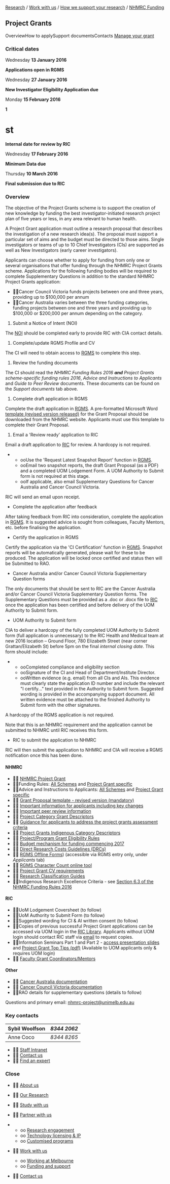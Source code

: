 [Research](http://research.unimelb.edu.au/index.html#home) / [Work with us](http://research.unimelb.edu.au/index.html#work) / [How we support your research](http://research.unimelb.edu.au/how-we-support.html) / [NHMRC Funding](http://research.unimelb.edu.au/funding/nhmrc/scheme-list.html)

## Project Grants

OverviewHow to applySupport documentsContacts [Manage your grant](http://research.unimelb.edu.au/funding/nhmrc/manage-your-grant.html)

### **Critical dates**

Wednesday **13 January 2016**

**Applications open in RGMS**

Wednesday **27 January 2016**

**New Investigator Eligibility Application due**

Monday **15 February 2016**

**1**

# st
**Internal date for review by RIC**

Wednesday **17 February 2016**

**Minimum Data due**

Thursday **10 March 2016**

**Final submission due to RIC**

### **Overview**

The objective of the Project Grants scheme is to support the creation of new knowledge by funding the best investigator-initiated research project plan of five years or less, in any area relevant to human health.

A Project Grant application must outline a research proposal that describes the investigation of a new research idea(s). The proposal must support a particular set of aims and the budget must be directed to those aims. Single investigators or teams of up to 10 Chief Investigators (CIs) are supported as well as New Investigators (early career investigators).

Applicants can choose whether to apply for funding from only one or several organisations that offer funding through the NHMRC Project Grants scheme. Applications for the following funding bodies will be required to complete Supplementary Questions in addition to the standard NHMRC Project Grants application:

- Cancer Council Victoria funds projects between one and three years, providing up to $100,000 per annum
- Cancer Australia varies between the three funding categories, funding projects between one and three years and providing up to $100,000 or $200,000 per annum depending on the category.

1. Submit a Notice of Intent (NOI)

The [NOI](http://noi.mro.unimelb.edu.au/) should be completed early to provide RIC with CIA contact details.

1. Complete/update RGMS Profile and CV

The CI will need to obtain access to [RGMS](http://www.rgms.nhmrc.gov.au/) to complete this step.

1. Review the funding documents

The CI should read the _NHMRC Funding Rules 2016 __and__ Project Grants scheme-specific funding rules 2016_, _Advice and Instructions to Applicants_ and _Guide to Peer Review_ documents. These documents can be found on the _Support documents_ tab above.

1. Complete draft application in RGMS

Complete the draft application in [RGMS](http://www.rgms.nhmrc.gov.au/). A pre-formatted Microsoft Word [template (revised version released)](https://www.nhmrc.gov.au/_files_nhmrc/file/grants/apply/development/2015/grant_proposal_template_-_2016_december_project_grants.docx) for the Grant Proposal should be downloaded from the NHMRC website. Applicants must use this template to complete their Grant Proposal.

1. Email a 'Review ready' application to RIC

Email a draft application to [RIC](mailto:nhmrc-project@unimelb.edu.au) for review. A hardcopy is not required.

-
  - ooUse the 'Request Latest Snapshot Report' function in [RGMS](http://www.rgms.nhmrc.gov.au/).
  - ooEmail two snapshot reports, the draft Grant Proposal (as a PDF) and a completed UOM Lodgement Form. A UOM Authority to Submit form is not required at this stage.
  - ooIf applicable, also email Supplementary Questions for Cancer Australia and Cancer Council Victoria.

RIC will send an email upon receipt.

- Complete the application after feedback

After taking feedback from RIC into consideration, complete the application in [RGMS](http://www.rgms.nhmrc.gov.au/). It is suggested advice is sought from colleagues, Faculty Mentors, etc. before finalising the application.

- Certify the application in RGMS

Certify the application via the 'CI Certification' function in [RGMS](http://www.rgms.nhmrc.gov.au/). Snapshot reports will be automatically generated, please wait for these to be produced. The application will be locked once certified and status then will be Submitted to RAO.

- Cancer Australia and/or Cancer Council Victoria Supplementary Question forms

The only documents that should be sent to RIC are the Cancer Australia and/or Cancer Council Victoria Supplementary Question forms. The Supplementary Questions must be provided as a .doc or .docx file to [RIC](mailto:nhmrc-project@unimelb.edu.au) once the application has been certified and before delivery of the UOM Authority to Submit form.

- UOM Authority to Submit form

CIA to deliver a hardcopy of the fully completed UOM Authority to Submit form (full application is unnecessary) to the RIC Health and Medical team at new 2016 location – Ground Floor, 780 Elizabeth Street (near corner Grattan/Elizabeth St) before 5pm on the final _internal closing date_. This form should include:

-
  - ooCompleted compliance and eligibility section
  - ooSignature of the CI and Head of Department/Institute Director.
  - ooWritten evidence (e.g. email) from all CIs and AIs. This evidence must clearly state the application ID number and include the relevant "I certify..." text provided in the Authority to Submit form. Suggested wording is provided in the accompanying support document. All written evidence must be attached to the finished Authority to Submit form with the other signatures.

A hardcopy of the RGMS application is not required.

Note that this is an NHMRC requirement and the application cannot be submitted to NHMRC until RIC receives this form.

- RIC to submit the application to NHMRC

RIC will then submit the application to NHMRC and CIA will receive a RGMS notification once this has been done.

#### **NHMRC**

-  [NHMRC Project Grant](http://www.nhmrc.gov.au/grants-funding/apply-funding/project-grants)
- Funding Rules: [All Schemes](http://www.nhmrc.gov.au/book/nhmrc-funding-rules-2016/NHMRC-funding-rules-2016) and [Project Grant specific](http://www.nhmrc.gov.au/book/nhmrc-funding-rules-2016/project-grants-scheme-specific-funding-rules-2016)
- Advice and Instructions to Applicants: [All Schemes](http://www.nhmrc.gov.au/book/nhmrc-advice-and-instructions-applicants-2016/nhmrc-advice-and-instructions-applicants-index-2016) and [Project Grant specific](http://www.nhmrc.gov.au/book/nhmrc-advice-and-instructions-applicants-2016/project-grants-scheme-specific-advice-and)
-  [Grant Proposal template - revised version (mandatory)](https://www.nhmrc.gov.au/_files_nhmrc/file/grants/apply/development/2015/grant_proposal_template_-_2016_december_project_grants.docx)
-  [Important information for applicants including key changes](https://www.nhmrc.gov.au/2016-project-grants-application-information)
-  [Important peer review information](https://www.nhmrc.gov.au/2016-project-grants-peer-review-information)
-  [Project Category Grant Descriptors](https://www.nhmrc.gov.au/_files_nhmrc/file/grants/admin/project/attachment_a_2016_project_grants_category_descriptors_pdf_58kb.pdf)
-  [Guidance for applicants to address the project grants assessment criteria](https://www.nhmrc.gov.au/_files_nhmrc/file/grants/admin/project/attachment_b_2016_guidance_for_applicants_pdf_46kb.pdf)
-  [Project Grants Indigenous Category Descriptors](https://www.nhmrc.gov.au/_files_nhmrc/file/grants/admin/project/attachment_c_2016_project_grants_indigenous_category_descriptors_pdf_47kb.pdf)
-  [Project/Program Grant Eligibility Rules](https://www.nhmrc.gov.au/_files_nhmrc/file/grants/admin/project/attachment_d_2016_project-program_grant_eligibility_rules_pdf_15kb.pdf)
-  [Budget mechanism for funding commencing 2017](http://www.nhmrc.gov.au/grants-funding-apply-funding/budget-mechanism-funding-commencing-2017)
-  [Direct Research Costs Guidelines (DRCs)](http://www.nhmrc.gov.au/_files_nhmrc/file/grants/funding/funded/manage/policy/drc_principles%20guidelines_1%20january_2014.pdf)
-  [RGMS Offline Forms](https://www.rgms.nhmrc.gov.au/login/login.fcc?TYPE=33554433&REALMOID=06-000753f3-5a50-1448-bd78-d0f1ac10300d&GUID=&SMAUTHREASON=0&METHOD=GET&SMAGENTNAME=d6qLnZEXRypwxyUDSA8a0TsiCUYouvBsVRPXNmz4sH1FVWe5WeGVDgdr44r0hjmb&TARGET=-SM-http%3a%2f%2fwww%2ergms%2enhmrc%2egov%2eau%2f)) (accessible via RGMS entry only, under _Applicants_ tab)
-  [RGMS Character Count online tool](http://www.nhmrc.gov.au/_files_nhmrc/rgms_charcount/rgms_char_count.html?utm_medium=email&utm_campaign=NHMRC+Research+Tracker+-+6+February+2015&utm_content=NHMRC+Research+Tracker+-+6+February+2015+CID_18f41afa614855d6a629096152b72f52&utm_source=Mailbuild&utm_term=NHMRC%20website)
-  [Project Grant CV requirements](https://www.nhmrc.gov.au/book/nhmrc-advice-and-instructions-applicants-2016/project-grants-scheme-specific-advice-and/2-cv)
-  [Research Classification Guides](http://www.nhmrc.gov.au/grants-funding/policy/australian-standard-research-classifications-and-nhmrc-research-keywords-and-p)
- Indigenous Research Excellence Criteria - see [Section 6.3 of the NHMRC Funding Rules 2016](http://www.nhmrc.gov.au/book/nhmrc-funding-rules-2016/6-assessment-criteria)

#### **RIC**

- UoM Lodgement Coversheet (to follow)
- UoM Authority to Submit Form (to follow)
- Suggested wording for CI & AI written consent (to follow)
- Copies of previous successful Project Grant applications can be accessed via UOM login in the [RIC Library](http://grantslibrary.mro.unimelb.edu.au/). Applicants without UOM login should contact RIC staff via [email](mailto:nhmrc-people-support@unimelb.edu.edu.au) to request copies.
- Information Seminars Part 1 and Part 2 - [access presentation slides](https://mro.unimelb.edu.au/professional-development/materials-past-seminars) and [Project Grant Top Tips (pdf)](https://mro.unimelb.edu.au/system/files/project-grant-preparation-top-tips.pdf) (Available to UOM applicants only & requires UOM login)
-  [Faculty Grant Coordinators/Mentors](http://research.unimelb.edu.au/funding/faculty-grant-coordinators.html)

#### **Other**

-  [Cancer Australia documentation](http://www.nhmrc.gov.au/_files_nhmrc/file/grants/funding/2015/cancer_australia_and_funding_partners_pdf_90kb.pdf)
-  [Cancer Council Victoria documentation](http://www.cancervic.org.au/research/biomedical/grants-in-aid/national_cancer_research_grant_applications.html)
- RAO details for supplementary questions (details to follow)

Questions and primary email: [nhmrc-project@unimelb.edu.au](mailt:nhmrc-project@unimelb.edu.au)

### **Key contacts**

| Sybil Woolfson | _8344 2062_ |
| --- | --- |
| Anne Coco | _8344 8265_ |

-  [Staff Intranet](https://staff.unimelb.edu.au/research)
-  [Contact us](http://research.unimelb.edu.au/contact-us.html)
-  [Find an expert](http://findanexpert.unimelb.edu.au/)

### **Close**

-  [About us](http://research.unimelb.edu.au/index.html#home)
-  [Our Research](http://research.unimelb.edu.au/index.html#places)
-  [Study with us](http://research.unimelb.edu.au/index.html#study)
-  [Partner with us](http://research.unimelb.edu.au/)

-
  - oo [Research engagement](http://research.unimelb.edu.au/partner/research-engagement.html)
  - oo [Technology licensing & IP](http://research.unimelb.edu.au/partner/technology-licensing.html)
  - oo [Customised programs](http://research.unimelb.edu.au/partner/programs.html)

-  [Work with us](http://research.unimelb.edu.au/)
  - oo [Working at Melbourne](http://research.unimelb.edu.au/index.html#work)
  - oo [Funding and support](http://research.unimelb.edu.au/how-we-support.html)

-  [Contact us](http://research.unimelb.edu.au/contact-us.html)